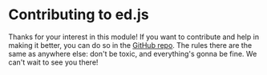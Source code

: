 # Contributing to ed.js

Thanks for your interest in this module!
If you want to contribute and help in making it better, you can do so in the [GitHub repo](https://github.com/a2br/ecoledirecte.js).
The rules there are the same as anywhere else: don't be toxic, and everything's gonna be fine. We can't wait to see you there!
